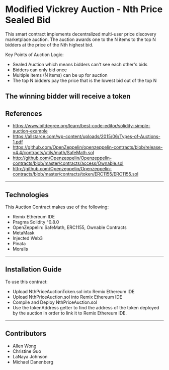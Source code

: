 # Modified Vickrey Auction - Nth Price Sealed Bid

This smart contract implements decentralized multi-user price discovery marketplace auction. The auction awards one to the N items to the top N bidders at the price of the Nth highest bid.

Key Points of Auction Logic:
* Sealed Auction which means bidders can't see each other's bids
* Bidders can only bid once
* Multiple items (N items) can be up for auction
* The top N bidders pay the price that is the lowest bid out of the top N

The winning bidder will receive a token
---

## References

* https://www.bitdegree.org/learn/best-code-editor/solidity-simple-auction-example
* https://allstarce.com/wp-content/uploads/2015/06/Types-of-Auctions-1.pdf
* https://github.com/OpenZeppelin/openzeppelin-contracts/blob/release-v4.4/contracts/utils/math/SafeMath.sol
* http://github.com/Openzeppelin/Openzeppelin-contracts/blob/master/contracts/access/Ownable.sol
* http://github.com/Openzeppelin/Openzeppelin-contracts/blob/master/contracts/token/ERC1155/ERC1155.sol

---

## Technologies

This Auction Contract makes use of the following:
* Remix Ethereum IDE
* Pragma Solidity ^0.8.0
* OpenZeppelin: SafeMath, ERC1155, Ownable Contracts
* MetaMask
* Injected Web3
* Pinata
* Moralis

---

## Installation Guide

To use this contract:
* Upload NthPriceAuctionToken.sol into Remix Ethereum IDE
* Upload NthPriceAuction.sol into Remix Ethereum IDE
* Compile and Deploy NthPriceAuction.sol
* Use the tokenAddress getter to find the address of the token deployed by the auction in order to link it to Remix Ethereum IDE.

---

## Contributors

* Allen Wong
* Christine Guo 
* LaNaya Johnson 
* Michael Danenberg
